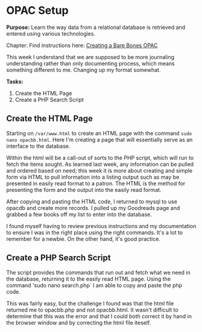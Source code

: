 # OPAC Setup

**Purpose:** Learn the way data from a relational database is retrieved and entered using various technologies.

Chapter: Find instructions here: [Creating a Bare Bones OPAC](https://cseanburns.net/WWW/systems-librarianship/16.5-basic-opac.html)  

This week I understand that we are supposed to be more journaling understanding rather than only documenting process, which means something different to me. Changing up my format somewhat.  

**Tasks:**  
1. Create the HTML Page  
2. Create a PHP Search Script  

## Create the HTML Page  

Starting on `/var/www.html` to create an HTML page with the command `sudo nano opacbb.html`. Here I'm creating a page that will essentially serve as an interface to the database. 

Within the html will be a call-out of sorts to the PHP script, which will run to fetch the items sought. As learned last week, any information can be pulled and ordered based on need; this week it is more about creating 
and simple form via HTML to pull information into a listing output such as may be presented in easily read format to a patron. The HTML is the method for presenting the form and the output into the easily read format.   

After copying and pasting the HTML code, I returned to mysql to use opacdb and create more records. I pulled up my Goodreads page and grabbed a few books off my list to enter into the database.  

I found myself having to review previous instructions and my documentation to ensure I was in the right place using the right commands. It's a lot to remember for a newbie. On the other hand, it's good practice.  

## Create a PHP Search Script  

The script provides the commands that run out and fetch what we need in the database, returning it to the easily read HTML page. Using the command 'sudo nano search.php` I am able to copy and paste the php code.  

This was fairly easy, but the challenge I found was that the html file returned me to opacbb.php and not opacbb.html. It wasn't difficult to determine that this was the error and that I could both correct it by hand in the browser window and by correcting the html file iteself.  
